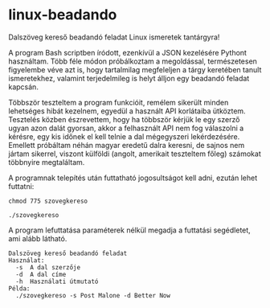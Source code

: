 # linux-beadando

Dalszöveg kereső beadandó feladat Linux ismeretek tantárgyra!

A program Bash scriptben íródott, ezenkívül a JSON kezelésére Pythont használtam. Több féle módon próbálkoztam a megoldással, természetesen figyelembe véve azt is, hogy tartalmilag megfeleljen a tárgy keretében tanult ismeretekhez, valamint terjedelmileg is helyt álljon egy beadandó feladat kapcsán.

Többször teszteltem a program funkcióit, remélem sikerült minden lehetséges hibát kezelnem, egyedül a használt API korlátaiba ütköztem.
Tesztelés közben észrevettem, hogy ha többször kérjük le egy szerző ugyan azon dalát gyorsan, akkor a felhasznált API nem fog válaszolni a kérésre, egy kis időnek el kell telnie a dal mégegyszeri lekérdezésére.
Emellett próbáltam néhán magyar eredetű dalra keresni, de sajnos nem jártam sikerrel, viszont külföldi (angolt, amerikait teszteltem főleg) számokat többnyire megtaláltam.

A programnak telepítés után futtatható jogosultságot kell adni, ezután lehet futtatni:
   
    chmod 775 szovegkereso
    
    ./szovegkereso

A program lefuttatása paraméterek nélkül megadja a futtatási segédletet, ami alább látható.

    Dalszöveg kereső beadandó feladat
    Használat:
      -s  A dal szerzője
      -d  A dal címe
      -h  Használati útmutató
    Példa:
      ./szovegkereso -s Post Malone -d Better Now
